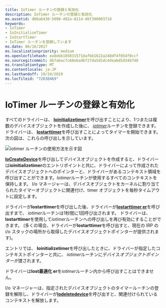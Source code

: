 ```yaml
---
title: IoTimer ルーチンの登録と有効化
description: IoTimer ルーチンの登録と有効化
ms.assetid: d06a6430-5098-492a-8114-d6f390083718
keywords:
- IoTimer
- IoInitializeTimer
- IoStartTimer
- IoTimer ルーチンを登録しています
ms.date: 06/16/2017
ms.localizationpriority: medium
ms.openlocfilehash: ea8ebb185831571dafbb1622a248df4f054f0ccf
ms.sourcegitcommit: 4b7a6ac7c68e6ad6f27da5d1dc4deabd5d34b748
ms.translationtype: MT
ms.contentlocale: ja-JP
ms.lasthandoff: 10/24/2019
ms.locfileid: "72838469"
---
```

# <a name="registering-and-enabling-an-iotimer-routine"></a>IoTimer ルーチンの登録と有効化





すべてのドライバーは、 [**Ioinitializetimer**](https://docs.microsoft.com/windows-hardware/drivers/ddi/wdm/nf-wdm-ioinitializetimer)を呼び出すことにより、1つまたは複数のデバイスオブジェクトを作成した後に、 [*iotimer*](https://docs.microsoft.com/windows-hardware/drivers/ddi/wdm/nc-wdm-io_timer_routine)ルーチンを登録できます。 ドライバーは、 [**Iostarttimer**](https://docs.microsoft.com/windows-hardware/drivers/ddi/ntifs/nf-ntifs-iostarttimer)を呼び出すことによってタイマーを開始できます。 次の図は、これらの呼び出しを示しています。

![iotimer ルーチンの使用方法を示す図](images/3iotmer.png)

[**IoCreateDevice**](https://docs.microsoft.com/windows-hardware/drivers/ddi/wdm/nf-wdm-iocreatedevice)を呼び出してデバイスオブジェクトを作成すると、ドライバーは**ioinitializetimer**のエントリポイントと共に、ドライバーによって作成されたデバイスオブジェクトへのポインターと、ドライバーがあるコンテキスト領域を呼び出すことができます。*Iotimer*ルーチンが使用するすべてのコンテキストを保持します。 I/o マネージャーは、デバイスオブジェクトをカーネルに割り当てられたタイマーオブジェクトに関連付け、timer オブジェクトを毎秒タイムアウトに設定します。

ドライバーが**Iostarttimer**を呼び出した後、ドライバーが[**Iostarttimer er**](https://docs.microsoft.com/windows-hardware/drivers/ddi/ntifs/nf-ntifs-iostoptimer)を呼び出すまで、 *iotimer*ルーチンは1秒間に1回呼び出されます。 ドライバーは、 **Iostarttimer**を使用して*iotimer*ルーチンへの呼び出しを再び有効にすることができます。 (多くの場合、ドライバーが**Iostarttimer**を呼び出すと、現在の IRP の i/o スタックの場所から取得したデバイスオブジェクトポインターが提供されます)。

エントリでは、 **Ioinitializetimer**を呼び出したときに、ドライバーが指定したコンテキストポインターと共に、 *iotimer*ルーチンにデバイス<em>オブジェクトポインターが</em>渡されます。

ドライバーは**Iost最適化 er**を*iotimer*ルーチン内から呼び出すことはできません。

I/o マネージャーは、指定されたデバイスオブジェクトのタイマールーチンの登録を解除し、ドライバーが[**Iodeletedevice**](https://docs.microsoft.com/windows-hardware/drivers/ddi/wdm/nf-wdm-iodeletedevice)を呼び出すと、関連付けられているコンテキストを解放します。

 

 





